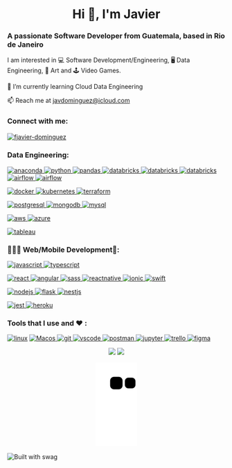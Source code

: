 <h1 align="center">Hi 👋, I'm Javier</h1>
<h3 align="left">A passionate Software Developer from Guatemala, based in Rio de Janeiro</h3>
<p align="left">I am interested in 💻 Software Development/Engineering, 🖥 Data Engineering, 🎨 Art and 🕹 Video Games.</p>
<p align="left">🌱  I’m currently learning Cloud Data Engineering</p>
<p align="left">📫  Reach me at <a href="mailto:javdominguez_@outlook.com">javdominguez@icloud.com</a></p>

<h3 align="left">Connect with me:</h3>
<p align="left">
<a href="https://linkedin.com/in/fjavier-dominguez" target="blank"><img align="center" src="https://img.shields.io/badge/LinkedIn-0077B5?style=for-the-badge&logo=linkedin&logoColor=white" alt="fjavier-dominguez" height="28" /></a>
</p>

<h3 align="left">Data Engineering:</h3>
<p align="left"> 
<a href="https://www.anaconda.com" target="_blank" rel="noreferrer"> <img src="https://img.shields.io/badge/Anaconda-%2344A833.svg?style=for-the-badge&logo=anaconda&logoColor=white" alt="anaconda" height="28"/> </a>
<a href="https://www.python.org" target="_blank"> <img src="https://img.shields.io/badge/python-3670A0?style=for-the-badge&logo=python&logoColor=ffdd54" alt="python" height="28"/> </a> 
<a href="https://pandas.pydata.org" target="_blank" rel="noreferrer"> <img src="https://img.shields.io/badge/pandas-%23150458.svg?style=for-the-badge&logo=pandas&logoColor=white" alt="pandas" height="28"/> </a>
<a href="https://numpy.org" target="_blank" rel="noreferrer"> <img src="https://img.shields.io/badge/numpy-%23013243.svg?style=for-the-badge&logo=numpy&logoColor=white" alt="databricks" height="28"/> </a>
<a href="https://plotly.com" target="_blank" rel="noreferrer"> <img src="https://img.shields.io/badge/Plotly-%233F4F75.svg?style=for-the-badge&logo=plotly&logoColor=white" alt="databricks" height="28"/> </a>
<a href="https://scikit-learn.org/stable/" target="_blank" rel="noreferrer"> <img src="https://img.shields.io/badge/scikit--learn-%23F7931E.svg?style=for-the-badge&logo=scikit-learn&logoColor=white" alt="databricks" height="28"/> </a>
<a href="https://airflow.apache.org" target="_blank" rel="noreferrer"> <img src="https://img.shields.io/badge/Apache%20Airflow-017CEE?style=for-the-badge&logo=Apache%20Airflow&logoColor=white" alt="airflow" height="28"/> </a>
<a href="https://www.databricks.com" target="_blank" rel="noreferrer"> <img src="https://img.shields.io/badge/Databricks-FF3621?style=for-the-badge&logo=Databricks&logoColor=white" alt="airflow" height="28"/> </a>
</p>
<p align="left"> 
<a href="https://www.docker.com/" target="_blank"> <img src="https://img.shields.io/badge/docker-%230db7ed.svg?style=for-the-badge&logo=docker&logoColor=white" alt="docker" height="28"/> </a>
<a href="https://kubernetes.io" target="_blank"> <img src="https://img.shields.io/badge/kubernetes-%23326ce5.svg?style=for-the-badge&logo=kubernetes&logoColor=white" alt="kubernetes" height="28"/> </a>
<a href="https://www.terraform.io" target="_blank"> <img src="https://img.shields.io/badge/terraform-%235835CC.svg?style=for-the-badge&logo=terraform&logoColor=white" alt="terraform" height="28"/> </a>
</p>
<p align="left"> 
<a href="https://www.postgresql.org" target="_blank"> <img src="https://img.shields.io/badge/PostgreSQL-316192?style=for-the-badge&logo=postgresql&logoColor=white" alt="postgresql" height="28"/> </a>  
<a href="https://www.mongodb.com/" target="_blank"> <img src="https://img.shields.io/badge/MongoDB-4EA94B?style=for-the-badge&logo=mongodb&logoColor=white" alt="mongodb" height="28"/> </a> 
<a href="https://www.mysql.com/" target="_blank" rel="noreferrer"> <img src="https://img.shields.io/badge/MySQL-00000F?style=for-the-badge&logo=mysql&logoColor=white" alt="mysql" height="28"/> </a> 
</p>
<p align="left"> 
<a href="https://aws.amazon.com" target="_blank" rel="noreferrer"> <img src="https://img.shields.io/badge/Amazon_AWS-FF9900?style=for-the-badge&logo=amazonaws&logoColor=white" alt="aws" height="28"/> </a> 
<a href="https://azure.microsoft.com/en-in/" target="_blank" rel="noreferrer"> <img src="https://img.shields.io/badge/Microsoft_Azure-0089D6?style=for-the-badge&logo=microsoft-azure&logoColor=white" alt="azure" height="28"/> </a> 
</p>
<p align="left">
<a href="https://www.tableau.com" target="_blank" rel="noreferrer"> <img src="https://img.shields.io/badge/Tableau-E97627?style=for-the-badge&logo=Tableau&logoColor=white" alt="tableau" height="28"/> </a>
</p>

<h3 align="left">🧑🏻‍💻 Web/Mobile Development📱:</h3>
<p align="left">  
<a href="https://developer.mozilla.org/en-US/docs/Web/JavaScript" target="_blank"> <img src="https://img.shields.io/badge/JavaScript-F7DF1E?style=for-the-badge&logo=javascript&logoColor=black" alt="javascript"  height="28"/> </a> 
<a href="https://www.typescriptlang.org/" target="_blank"> <img src="https://img.shields.io/badge/TypeScript-007ACC?style=for-the-badge&logo=typescript&logoColor=white" alt="typescript" height="28"/> </a> 
</p>
<p align="left"> 
<a href="https://reactjs.org/" target="_blank"> <img src="https://img.shields.io/badge/React-20232A?style=for-the-badge&logo=react&logoColor=61DAFB" alt="react"  height="28"/> </a> 
<a href="https://angular.io" target="_blank"> <img src="https://img.shields.io/badge/Angular-DD0031?style=for-the-badge&logo=angular&logoColor=white" alt="angular"  height="28"/> </a> 
<a href="https://sass-lang.com" target="_blank"> <img src="https://img.shields.io/badge/Sass-CC6699?style=for-the-badge&logo=sass&logoColor=white" alt="sass" height="28"/> </a>
<a href="https://reactnative.dev/" target="_blank"> <img src="https://img.shields.io/badge/React_Native-20232A?style=for-the-badge&logo=react&logoColor=61DAFB" alt="reactnative"  height="28"/> </a> 
<a href="https://ionicframework.com" target="_blank" rel="noreferrer"> <img src="https://img.shields.io/badge/Ionic-3880FF?style=for-the-badge&logo=ionic&logoColor=white" alt="ionic" height="28"/> </a>  
<a href="https://www.apple.com/swift/" target="_blank" rel="noreferrer"> <img src="https://img.shields.io/badge/Swift-FA7343?style=for-the-badge&logo=swift&logoColor=white" alt="swift" height="28"/> </a> 
</p>
<p align="left">  
<a href="https://nodejs.org" target="_blank"> <img src="https://img.shields.io/badge/Node.js-43853D?style=for-the-badge&logo=node.js&logoColor=white" alt="nodejs" height="28"/> </a>  
<a href="https://flask.palletsprojects.com/" target="_blank" rel="noreferrer"> <img src="https://img.shields.io/badge/Flask-000000?style=for-the-badge&logo=flask&logoColor=white" alt="flask" height="28"/> </a> 
<a href="https://nestjs.com" target="_blank" rel="noreferrer"> <img src="https://img.shields.io/badge/nestjs-%23E0234E.svg?style=for-the-badge&logo=nestjs&logoColor=white" alt="nestjs" height="28"/> </a> 
</p>
<p align="left">
<a href="https://jestjs.io" target="_blank"> <img src="https://img.shields.io/badge/Jest-323330?style=for-the-badge&logo=Jest&logoColor=white" alt="jest" height="28"/> </a>
<a href="https://heroku.com" target="_blank"> <img src="https://img.shields.io/badge/Heroku-430098?style=for-the-badge&logo=heroku&logoColor=white" alt="heroku" height="28"/> </a>
</p>

<h3 align="left">Tools that I use and ❤️ :</h3>
<p align="left"> 
<a href="https://www.linux.org/" target="_blank" rel="noreferrer"> <img src="https://img.shields.io/badge/Linux-FCC624?style=for-the-badge&logo=linux&logoColor=black" alt="linux" height="28" /></a> 
<a href="https://www.apple.com/macos/monterey/" target="_blank" rel="noreferrer"> <img src="https://img.shields.io/badge/mac%20os-000000?style=for-the-badge&logo=apple&logoColor=white" alt="Macos" height="28" /> </a> 
<a href="https://git-scm.com/" target="_blank"> <img src="https://img.shields.io/badge/GIT-E44C30?style=for-the-badge&logo=git&logoColor=white" alt="git" height="28"/> </a>   
<a href="https://code.visualstudio.com/" target="_blank"> <img src="https://img.shields.io/badge/Visual_Studio_Code-0078D4?style=for-the-badge&logo=visual%20studio%20code&logoColor=white" alt="vscode" height="28"/> </a>
<a href="https://www.postman.com" target="_blank"> <img src="https://img.shields.io/badge/Postman-FF6C37?style=for-the-badge&logo=postman&logoColor=white" alt="postman" height="28"/> </a> 
<a href="https://jupyter.org" target="_blank"> <img src="https://img.shields.io/badge/jupyter-%23FA0F00.svg?style=for-the-badge&logo=jupyter&logoColor=white" alt="jupyter" height="28"/> </a>
<a href="https://www.trello.com" target="_blank"> <img src="https://img.shields.io/badge/Trello-%23026AA7.svg?style=for-the-badge&logo=Trello&logoColor=white" alt="trello" height="28"/> </a>
<a href="https://www.figma.com/" target="_blank"> <img src="https://img.shields.io/badge/Figma-F24E1E?style=for-the-badge&logo=figma&logoColor=white" alt="figma" height="28"/> </a>
</p>

<p align="center">
<img height="160em" src="https://github-readme-stats.vercel.app/api?username=javi-domi&theme=onedark"/>
<img height="160em" src="https://github-readme-stats.vercel.app/api/top-langs/?username=javi-domi&layout=compact&langs_count=7&theme=onedark"/>
</p>
<p align="center">
<img src="https://github.com/javi-domi/javi-domi/blob/output/github-contribution-grid-snake.svg"/>
</p>

<p align="left"> 
<img src="http://ForTheBadge.com/images/badges/built-with-swag.svg" alt="Built with swag" width="100" height="40"/> 
</p>
